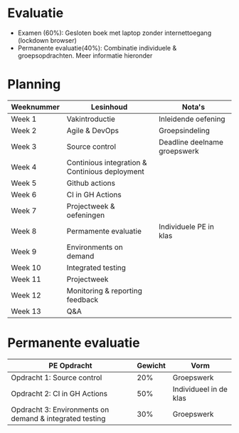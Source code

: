 
# Evaluatie
- Examen (60%): Gesloten boek met laptop zonder internettoegang (lockdown browser)
- Permanente evaluatie(40%): Combinatie individuele & groepsopdrachten. Meer informatie hieronder

# Planning
| Weeknummer | Lesinhoud | Nota's |
|------------|----------|--------|
| Week 1     | Vakintroductie | Inleidende oefening |
| Week 2     | Agile & DevOps | Groepsindeling |
| Week 3     | Source control | Deadline deelname groepswerk |
| Week 4     | Continious integration & Continious deployment |  |
| Week 5     | Github actions |  |
| Week 6     | CI in GH Actions |  |
| Week 7     | Projectweek & oefeningen |  |
| Week 8     | Permamente evaluatie | Individuele PE in klas |
| Week 9     | Environments on demand |  |
| Week 10    | Integrated testing |  |
| Week 11    | Projectweek | |
| Week 12    | Monitoring & reporting feedback | |
| Week 13    | Q&A  | |


# Permanente evaluatie 

| PE Opdracht  | Gewicht | Vorm         |
|-------------|--------|-------------|
| Opdracht 1: Source control  | 20%    | Groepswerk  |
| Opdracht 2: CI in GH Actions  | 50%    | Individueel in de klas   |
| Opdracht 3: Environments on demand & integrated testing  | 30%    | Groepswerk  |

